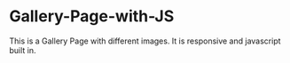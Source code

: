 # Gallery-Page-with-JS
This is a Gallery Page with different images. It is responsive and javascript built in.
